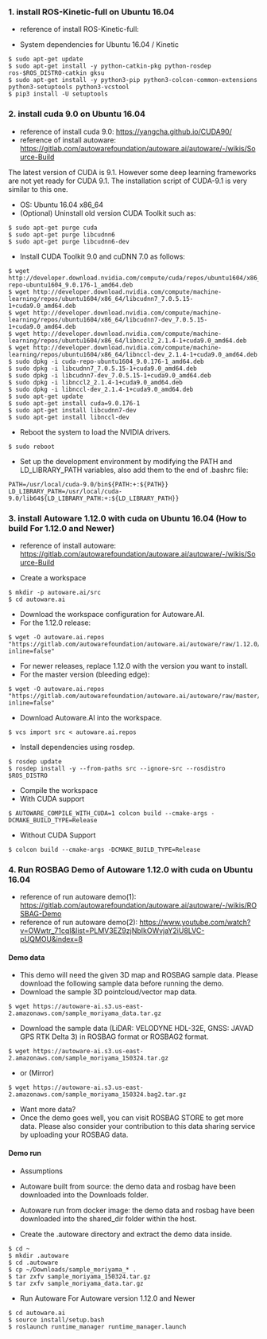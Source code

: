 ### 1. install ROS-Kinetic-full on Ubuntu 16.04

* reference of install ROS-Kinetic-full: 

* System dependencies for Ubuntu 16.04 / Kinetic
```
$ sudo apt-get update
$ sudo apt-get install -y python-catkin-pkg python-rosdep ros-$ROS_DISTRO-catkin gksu
$ sudo apt-get install -y python3-pip python3-colcon-common-extensions python3-setuptools python3-vcstool
$ pip3 install -U setuptools
```

### 2. install cuda 9.0 on Ubuntu 16.04

* reference of install cuda 9.0: https://yangcha.github.io/CUDA90/
* reference of install autoware: https://gitlab.com/autowarefoundation/autoware.ai/autoware/-/wikis/Source-Build

The latest version of CUDA is 9.1. However some deep learning frameworks are not yet ready for CUDA 9.1. The installation script of CUDA-9.1 is very similar to this one.

* OS: Ubuntu 16.04 x86_64
* (Optional) Uninstall old version CUDA Toolkit such as:
```
$ sudo apt-get purge cuda
$ sudo apt-get purge libcudnn6
$ sudo apt-get purge libcudnn6-dev
```
* Install CUDA Toolkit 9.0 and cuDNN 7.0 as follows:
```
$ wget http://developer.download.nvidia.com/compute/cuda/repos/ubuntu1604/x86_64/cuda-repo-ubuntu1604_9.0.176-1_amd64.deb
$ wget http://developer.download.nvidia.com/compute/machine-learning/repos/ubuntu1604/x86_64/libcudnn7_7.0.5.15-1+cuda9.0_amd64.deb
$ wget http://developer.download.nvidia.com/compute/machine-learning/repos/ubuntu1604/x86_64/libcudnn7-dev_7.0.5.15-1+cuda9.0_amd64.deb
$ wget http://developer.download.nvidia.com/compute/machine-learning/repos/ubuntu1604/x86_64/libnccl2_2.1.4-1+cuda9.0_amd64.deb
$ wget http://developer.download.nvidia.com/compute/machine-learning/repos/ubuntu1604/x86_64/libnccl-dev_2.1.4-1+cuda9.0_amd64.deb
$ sudo dpkg -i cuda-repo-ubuntu1604_9.0.176-1_amd64.deb
$ sudo dpkg -i libcudnn7_7.0.5.15-1+cuda9.0_amd64.deb
$ sudo dpkg -i libcudnn7-dev_7.0.5.15-1+cuda9.0_amd64.deb
$ sudo dpkg -i libnccl2_2.1.4-1+cuda9.0_amd64.deb
$ sudo dpkg -i libnccl-dev_2.1.4-1+cuda9.0_amd64.deb
$ sudo apt-get update
$ sudo apt-get install cuda=9.0.176-1
$ sudo apt-get install libcudnn7-dev
$ sudo apt-get install libnccl-dev
```
* Reboot the system to load the NVIDIA drivers.
```
$ sudo reboot
```
* Set up the development environment by modifying the PATH and LD_LIBRARY_PATH variables, also add them to the end of .bashrc file:
```
PATH=/usr/local/cuda-9.0/bin${PATH:+:${PATH}}
LD_LIBRARY_PATH=/usr/local/cuda-9.0/lib64${LD_LIBRARY_PATH:+:${LD_LIBRARY_PATH}}
```

### 3. install Autoware 1.12.0 with cuda on Ubuntu 16.04 (How to build For 1.12.0 and Newer)

* reference of install autoware: https://gitlab.com/autowarefoundation/autoware.ai/autoware/-/wikis/Source-Build

* Create a workspace
```
$ mkdir -p autoware.ai/src
$ cd autoware.ai
```
* Download the workspace configuration for Autoware.AI. 
* For the 1.12.0 release:
```
$ wget -O autoware.ai.repos "https://gitlab.com/autowarefoundation/autoware.ai/autoware/raw/1.12.0/autoware.ai.repos?inline=false"
```
* For newer releases, replace 1.12.0 with the version you want to install.
* For the master version (bleeding edge):
```
$ wget -O autoware.ai.repos "https://gitlab.com/autowarefoundation/autoware.ai/autoware/raw/master/autoware.ai.repos?inline=false"
```
* Download Autoware.AI into the workspace.
```
$ vcs import src < autoware.ai.repos
```
* Install dependencies using rosdep.
```
$ rosdep update
$ rosdep install -y --from-paths src --ignore-src --rosdistro $ROS_DISTRO
```
* Compile the workspace
* With CUDA support
```
$ AUTOWARE_COMPILE_WITH_CUDA=1 colcon build --cmake-args -DCMAKE_BUILD_TYPE=Release
```
* Without CUDA Support
```
$ colcon build --cmake-args -DCMAKE_BUILD_TYPE=Release
```

### 4. Run ROSBAG Demo of Autoware 1.12.0 with cuda on Ubuntu 16.04

* reference of run autoware demo(1): https://gitlab.com/autowarefoundation/autoware.ai/autoware/-/wikis/ROSBAG-Demo
* reference of run autoware demo(2): https://www.youtube.com/watch?v=OWwtr_71cqI&list=PLMV3EZ9zjNbIkOWvjaY2iU8LVC-pUQMOU&index=8

#### Demo data

* This demo will need the given 3D map and ROSBAG sample data. Please download the following sample data before running the demo.
* Download the sample 3D pointcloud/vector map data. 
```
$ wget https://autoware-ai.s3.us-east-2.amazonaws.com/sample_moriyama_data.tar.gz
```
* Download the sample data (LiDAR: VELODYNE HDL-32E, GNSS: JAVAD GPS RTK Delta 3) in ROSBAG format or ROSBAG2 format.
```
$ wget https://autoware-ai.s3.us-east-2.amazonaws.com/sample_moriyama_150324.tar.gz 
```
* or (Mirror)
```
$ wget https://autoware-ai.s3.us-east-2.amazonaws.com/sample_moriyama_150324.bag2.tar.gz
```
* Want more data?
* Once the demo goes well, you can visit ROSBAG STORE to get more data. Please also consider your contribution to this data sharing service by uploading your ROSBAG data.

#### Demo run

* Assumptions
* Autoware built from source: the demo data and rosbag have been downloaded into the Downloads folder.
* Autoware run from docker image: the demo data and rosbag have been downloaded into the shared_dir folder within the host.

* Create the .autoware directory and extract the demo data inside.
```
$ cd ~
$ mkdir .autoware
$ cd .autoware
$ cp ~/Downloads/sample_moriyama_* .
$ tar zxfv sample_moriyama_150324.tar.gz
$ tar zxfv sample_moriyama_data.tar.gz
```
* Run Autoware For Autoware version 1.12.0 and Newer
```
$ cd autoware.ai
$ source install/setup.bash
$ roslaunch runtime_manager runtime_manager.launch
```
